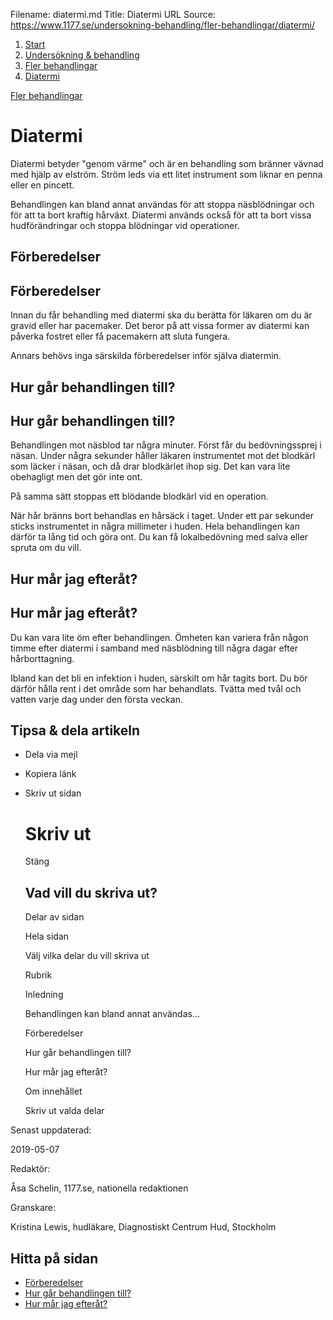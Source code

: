 Filename: diatermi.md
Title: Diatermi
URL Source: https://www.1177.se/undersokning-behandling/fler-behandlingar/diatermi/

1.  [Start](https://www.1177.se/)
2.  [Undersökning & behandling](https://www.1177.se/undersokning-behandling/)
3.  [Fler behandlingar](https://www.1177.se/undersokning-behandling/fler-behandlingar/)
4.  [Diatermi](https://www.1177.se/undersokning-behandling/fler-behandlingar/diatermi/)

[Fler behandlingar](https://www.1177.se/undersokning-behandling/fler-behandlingar/)

Diatermi
========

Diatermi betyder "genom värme" och är en behandling som bränner vävnad med hjälp av elström. Ström leds via ett litet instrument som liknar en penna eller en pincett.

Behandlingen kan bland annat användas för att stoppa näsblödningar och för att ta bort kraftig hårväxt. Diatermi används också för att ta bort vissa hudförändringar och stoppa blödningar vid operationer.

Förberedelser
-------------

Förberedelser
-------------

Innan du får behandling med diatermi ska du berätta för läkaren om du är gravid eller har pacemaker. Det beror på att vissa former av diatermi kan påverka fostret eller få pacemakern att sluta fungera.

Annars behövs inga särskilda förberedelser inför själva diatermin.

Hur går behandlingen till?
--------------------------

Hur går behandlingen till?
--------------------------

Behandlingen mot näsblod tar några minuter. Först får du bedövningssprej i näsan. Under några sekunder håller läkaren instrumentet mot det blodkärl som läcker i näsan, och då drar blodkärlet ihop sig. Det kan vara lite obehagligt men det gör inte ont.

På samma sätt stoppas ett blödande blodkärl vid en operation.

När hår bränns bort behandlas en hårsäck i taget. Under ett par sekunder sticks instrumentet in några millimeter i huden. Hela behandlingen kan därför ta lång tid och göra ont. Du kan få lokalbedövning med salva eller spruta om du vill.

Hur mår jag efteråt?
--------------------

Hur mår jag efteråt?
--------------------

Du kan vara lite öm efter behandlingen. Ömheten kan variera från någon timme efter diatermi i samband med näsblödning till några dagar efter hårborttagning.

Ibland kan det bli en infektion i huden, särskilt om hår tagits bort. Du bör därför hålla rent i det område som har behandlats. Tvätta med tvål och vatten varje dag under den första veckan.

Tipsa & dela artikeln
---------------------

*   Dela via mejl
*   Kopiera länk
*   Skriv ut sidan
    
    Skriv ut
    ========
    
    Stäng
    
    Vad vill du skriva ut?
    ----------------------
    
    Delar av sidan
    
    Hela sidan
    
    Välj vilka delar du vill skriva ut
    
    Rubrik
    
    Inledning
    
    Behandlingen kan bland annat användas...
    
    Förberedelser
    
    Hur går behandlingen till?
    
    Hur mår jag efteråt?
    
    Om innehållet
    
    Skriv ut valda delar
    

Senast uppdaterad:

2019-05-07

Redaktör:

Åsa Schelin, 1177.se, nationella redaktionen

Granskare:

Kristina Lewis, hudläkare, Diagnostiskt Centrum Hud, Stockholm

Hitta på sidan
--------------

*   [Förberedelser](https://www.1177.se/undersokning-behandling/fler-behandlingar/diatermi/#section-82294)
*   [Hur går behandlingen till?](https://www.1177.se/undersokning-behandling/fler-behandlingar/diatermi/#section-82295)
*   [Hur mår jag efteråt?](https://www.1177.se/undersokning-behandling/fler-behandlingar/diatermi/#section-82296)
